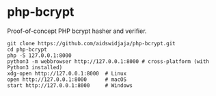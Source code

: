 # php-bcrypt

Proof-of-concept PHP bcrypt hasher and verifier.

```
git clone https://github.com/aidswidjaja/php-bcrypt.git
cd php-bcrypt
php -S 127.0.0.1:8000
python3 -m webbrowser http://127.0.0.1:8000 # cross-platform (with Python3 installed)
xdg-open http://127.0.0.1:8000  # Linux
open http://127.0.0.1:8000      # macOS
start http://127.0.0.1:8000     # Windows
```